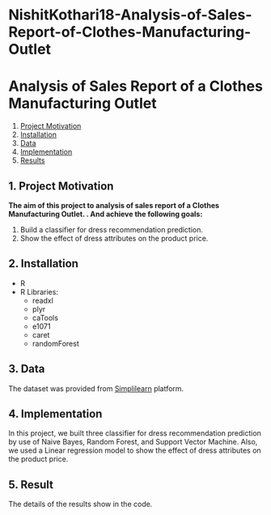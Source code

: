 # NishitKothari18-Analysis-of-Sales-Report-of-Clothes-Manufacturing-Outlet
# Analysis of Sales Report of a Clothes Manufacturing Outlet

1. [Project Motivation](#ProjectMotivation)
2. [Installation](#installation)
3. [Data](#data)
4. [Implementation](#model)
5. [Results](#results)

## 1. Project Motivation <a name="ProjectMotivation"></a> 

**The aim of this project to analysis of sales report of a Clothes Manufacturing Outlet. . And achieve the following goals:**
1. Build a classifier for dress recommendation prediction.
2. Show the effect of dress attributes on the product price.


## 2. Installation <a name="installation"></a>

- R
- R Libraries:
    - readxl
    - plyr
    - caTools
    - e1071
    - caret
    - randomForest

## 3. Data<a name="data"></a> 

The dataset was provided from [Simplilearn](https://www.simplilearn.com/) platform.


## 4. Implementation <a name="model"></a> 
In this project, we built three classifier for dress recommendation prediction by use of Naive Bayes, Random Forest, and Support Vector Machine. Also, we used a Linear regression model to show the effect of dress attributes on the product price. 


## 5. Result<a name="results"></a>
The details of the results show in the code.
